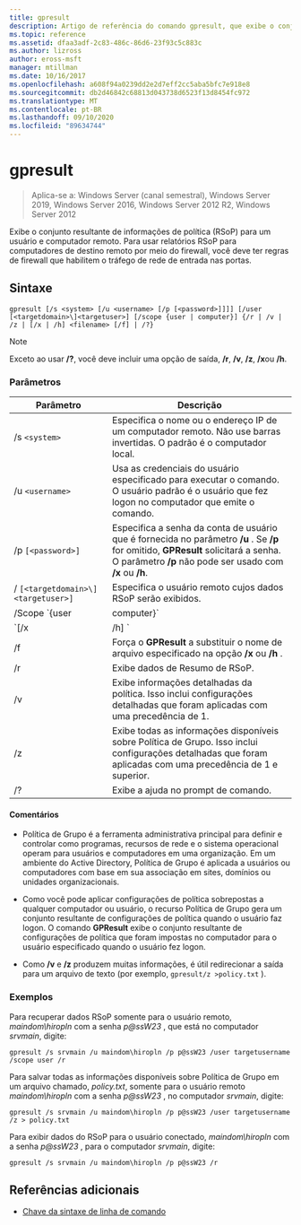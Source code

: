 ```yaml
---
title: gpresult
description: Artigo de referência do comando gpresult, que exibe o conjunto resultante de informações de política (RSoP) para um usuário e computador remotos.
ms.topic: reference
ms.assetid: dfaa3adf-2c83-486c-86d6-23f93c5c883c
ms.author: lizross
author: eross-msft
manager: mtillman
ms.date: 10/16/2017
ms.openlocfilehash: a608f94a0239dd2e2d7eff2cc5aba5bfc7e918e8
ms.sourcegitcommit: db2d46842c68813d043738d6523f13d8454fc972
ms.translationtype: MT
ms.contentlocale: pt-BR
ms.lasthandoff: 09/10/2020
ms.locfileid: "89634744"
---
```

# <a name="gpresult"></a>gpresult

> Aplica-se a: Windows Server (canal semestral), Windows Server 2019, Windows Server 2016, Windows Server 2012 R2, Windows Server 2012

Exibe o conjunto resultante de informações de política (RSoP) para um usuário e computador remoto. Para usar relatórios RSoP para computadores de destino remoto por meio do firewall, você deve ter regras de firewall que habilitem o tráfego de rede de entrada nas portas.

## <a name="syntax"></a>Sintaxe

```
gpresult [/s <system> [/u <username> [/p [<password>]]]] [/user [<targetdomain>\]<targetuser>] [/scope {user | computer}] {/r | /v | /z | [/x | /h] <filename> [/f] | /?}
```

> [!NOTE]
> Exceto ao usar **/?**, você deve incluir uma opção de saída, **/r**, **/v**, **/z**, **/x**ou **/h**.

### <a name="parameters"></a>Parâmetros

| Parâmetro | Descrição |
| --------- | ----------- |
| /s `<system>` | Especifica o nome ou o endereço IP de um computador remoto. Não use barras invertidas. O padrão é o computador local. |
| /u `<username>` | Usa as credenciais do usuário especificado para executar o comando. O usuário padrão é o usuário que fez logon no computador que emite o comando. |
| /p `[<password>]` | Especifica a senha da conta de usuário que é fornecida no parâmetro **/u** . Se **/p** for omitido, **GPResult** solicitará a senha. O parâmetro **/p** não pode ser usado com **/x** ou **/h**. |
| / `[<targetdomain>\]<targetuser>]` | Especifica o usuário remoto cujos dados RSoP serão exibidos. |
| /Scope `{user | computer}` | Exibe dados RSoP para o usuário ou o computador. Se **/Scope** for omitido, **GPResult** exibirá dados RSoP para o usuário e o computador. |
| `[/x | /h] <filename>` | Salva o relatório em formato XML (**/x**) ou HTML (**/h**) no local e com o nome do arquivo especificado pelo parâmetro *filename* . Não pode ser usado com **/u**, **/p**, **/r**, **/v**ou **/z**. |
| /f | Força o **GPResult** a substituir o nome de arquivo especificado na opção **/x** ou **/h** . |
| /r | Exibe dados de Resumo de RSoP. |
| /v | Exibe informações detalhadas da política. Isso inclui configurações detalhadas que foram aplicadas com uma precedência de 1. |
| /z | Exibe todas as informações disponíveis sobre Política de Grupo. Isso inclui configurações detalhadas que foram aplicadas com uma precedência de 1 e superior. |
| /? | Exibe a ajuda no prompt de comando. |

#### <a name="remarks"></a>Comentários

- Política de Grupo é a ferramenta administrativa principal para definir e controlar como programas, recursos de rede e o sistema operacional operam para usuários e computadores em uma organização. Em um ambiente do Active Directory, Política de Grupo é aplicada a usuários ou computadores com base em sua associação em sites, domínios ou unidades organizacionais.

- Como você pode aplicar configurações de política sobrepostas a qualquer computador ou usuário, o recurso Política de Grupo gera um conjunto resultante de configurações de política quando o usuário faz logon. O comando **GPResult** exibe o conjunto resultante de configurações de política que foram impostas no computador para o usuário especificado quando o usuário fez logon.

- Como **/v** e **/z** produzem muitas informações, é útil redirecionar a saída para um arquivo de texto (por exemplo, `gpresult/z >policy.txt` ).

### <a name="examples"></a>Exemplos

Para recuperar dados RSoP somente para o usuário remoto, *maindom\hiropln* com a senha *p@ssW23* , que está no computador *srvmain*, digite:

```
gpresult /s srvmain /u maindom\hiropln /p p@ssW23 /user targetusername /scope user /r
```

Para salvar todas as informações disponíveis sobre Política de Grupo em um arquivo chamado, *policy.txt*, somente para o usuário remoto *maindom\hiropln* com a senha *p@ssW23* , no computador *srvmain*, digite:

```
gpresult /s srvmain /u maindom\hiropln /p p@ssW23 /user targetusername /z > policy.txt
```

Para exibir dados do RSoP para o usuário conectado, *maindom\hiropln* com a senha *p@ssW23* , para o computador *srvmain*, digite:

```
gpresult /s srvmain /u maindom\hiropln /p p@ssW23 /r
```

## <a name="additional-references"></a>Referências adicionais

- [Chave da sintaxe de linha de comando](command-line-syntax-key.md)
